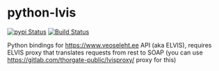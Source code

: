 # python-lvis

[![pypi Status](https://badge.fury.io/py/python-lvis.png)](https://badge.fury.io/py/python-lvis)
[![Build Status](https://travis-ci.org/thorgate/python-lvis.svg?branch=master)](https://travis-ci.org/thorgate/python-lvis)

Python bindings for https://www.veoseleht.ee API (aka ELVIS), requires ELVIS proxy that translates requests from 
rest to SOAP (you can use https://gitlab.com/thorgate-public/lvisproxy/ proxy for this)

